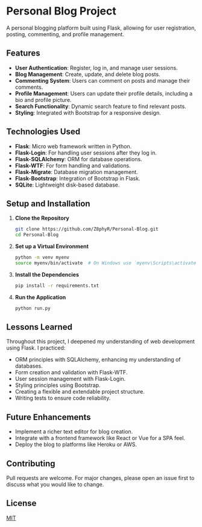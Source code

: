 # Personal Blog Project

A personal blogging platform built using Flask, allowing for user registration, posting, commenting, and profile management.

## Features

- **User Authentication**: Register, log in, and manage user sessions.
- **Blog Management**: Create, update, and delete blog posts.
- **Commenting System**: Users can comment on posts and manage their comments.
- **Profile Management**: Users can update their profile details, including a bio and profile picture.
- **Search Functionality**: Dynamic search feature to find relevant posts.
- **Styling**: Integrated with Bootstrap for a responsive design.

## Technologies Used

- **Flask**: Micro web framework written in Python.
- **Flask-Login**: For handling user sessions after they log in.
- **Flask-SQLAlchemy**: ORM for database operations.
- **Flask-WTF**: For form handling and validations.
- **Flask-Migrate**: Database migration management.
- **Flask-Bootstrap**: Integration of Bootstrap in Flask.
- **SQLite**: Lightweight disk-based database.

## Setup and Installation

1. **Clone the Repository**

   ```bash
   git clone https://github.com/Z8phyR/Personal-Blog.git
   cd Personal-Blog
   ```

2. **Set up a Virtual Environment**

   ```bash
   python -m venv myenv
   source myenv/bin/activate  # On Windows use `myenv\Scripts\activate`
   ```

3. **Install the Dependencies**

   ```bash
   pip install -r requirements.txt
   ```

4. **Run the Application**

   ```bash
   python run.py
   ```

## Lessons Learned

Throughout this project, I deepened my understanding of web development using Flask. I practiced:

- ORM principles with SQLAlchemy, enhancing my understanding of databases.
- Form creation and validation with Flask-WTF.
- User session management with Flask-Login.
- Styling principles using Bootstrap.
- Creating a flexible and extendable project structure.
- Writing tests to ensure code reliability.

## Future Enhancements

- Implement a richer text editor for blog creation.
- Integrate with a frontend framework like React or Vue for a SPA feel.
- Deploy the blog to platforms like Heroku or AWS.

## Contributing

Pull requests are welcome. For major changes, please open an issue first to discuss what you would like to change.

## License

[MIT](https://choosealicense.com/licenses/mit/)
